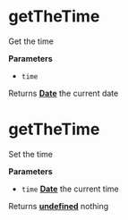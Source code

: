 # getTheTime

Get the time

**Parameters**

-   `time`  

Returns **[Date](https://developer.mozilla.org/en-US/docs/Web/JavaScript/Reference/Global_Objects/Date)** the current date

# getTheTime

Set the time

**Parameters**

-   `time` **[Date](https://developer.mozilla.org/en-US/docs/Web/JavaScript/Reference/Global_Objects/Date)** the current time

Returns **[undefined](https://developer.mozilla.org/en-US/docs/Web/JavaScript/Reference/Global_Objects/undefined)** nothing
